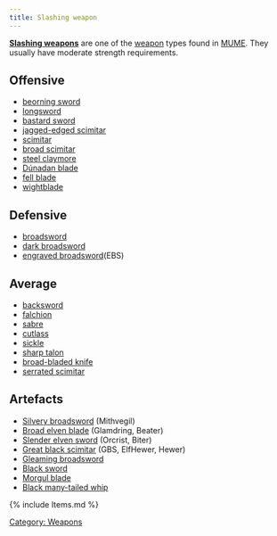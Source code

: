 ```yaml
---
title: Slashing weapon
---
```


**[Slashing weapons](Slashing_weapons "wikilink")** are one of the
[weapon](weapon "wikilink") types found in [MUME](MUME "wikilink"). They
usually have moderate strength requirements.

## Offensive

- [beorning sword](beorning_sword "wikilink")
- [longsword](longsword "wikilink")
- [bastard sword](bastard_sword "wikilink")
- [jagged-edged scimitar](jagged-edged_scimitar "wikilink")
- [scimitar](scimitar "wikilink")
- [broad scimitar](broad_scimitar "wikilink")
- [steel claymore](steel_claymore "wikilink")
- [Dúnadan blade](Dúnadan_blade "wikilink")
- [fell blade](fell_blade "wikilink")
- [wightblade](wightblade "wikilink")

## Defensive

- [broadsword](broadsword "wikilink")
- [dark broadsword](dark_broadsword "wikilink")
- [engraved broadsword](engraved_broadsword "wikilink")(EBS)

## Average

- [backsword](backsword "wikilink")
- [falchion](falchion "wikilink")
- [sabre](sabre "wikilink")
- [cutlass](cutlass "wikilink")
- [sickle](sickle "wikilink")
- [sharp talon](sharp_talon "wikilink")
- [broad-bladed knife](broad-bladed_knife "wikilink")
- [serrated scimitar](serrated_scimitar "wikilink")

## Artefacts

- [Silvery broadsword](the_silvery_broadsword "wikilink") (Mithvegil)
- [Broad elven blade](the_broad_Elven_blade "wikilink") (Glamdring,
  Beater)
- [Slender elven sword](the_slender_Elven_sword "wikilink") (Orcrist,
  Biter)
- [Great black scimitar](the_great_black_scimitar "wikilink") (GBS,
  ElfHewer, Hewer)
- [Gleaming broadsword](the_gleaming_broadsword "wikilink")
- [Black sword](the_black_sword "wikilink")
- [Morgul blade](the_Morgul_blade "wikilink")
- [Black many-tailed whip](the_black_many-tailed_whip "wikilink")

{% include Items.md %}

[Category: Weapons](Category:_Weapons "wikilink")
